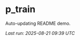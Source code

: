 # p_train

Auto-updating README demo.

<!--START_SECTION:status-->
_Last run: 2025-08-21 09:39 UTC_
<!--END_SECTION:status-->

































